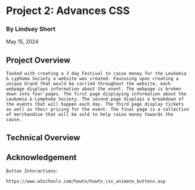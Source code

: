 # Project 2: Advances CSS

### By Lindsey Short
May 15, 2024

## Project Overview
    
    Tasked with creating a 3 day Festival to raise money for the Leukemia & Lyphoma Society a website was created. Foucusing upon creating a unique brand that would be carried throughout the website, each webpage displays information about the event. The webpage is broken down into four pages. The first page displaying information about the Leukemia & Lymphoma Society. The second page displays a breakdown of the events that will happen each day. The third page display tickets as well as their pricing for the event. The final page is a collection of merchandise that will be sold to help raise money towards the cause. 

## Technical Overview

    

## Acknowledgement

    Button Interactions:
    
    https://www.w3schools.com/howto/howto_css_animate_buttons.asp
